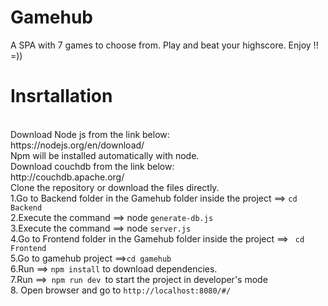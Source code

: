 # Gamehub
A SPA with 7 games to choose from. Play and beat your highscore. Enjoy !! =)) <br>
<h1>Insrtallation</h1> <br>
Download Node js from the link below:<br>
https://nodejs.org/en/download/<br>
Npm will be installed automatically with node.<br>
Download couchdb from the link below:<br>
http://couchdb.apache.org/<br>
Clone the repository or download the files directly.<br>
	1.Go to Backend folder in the Gamehub folder inside the project ==> <code>cd Backend</code><br>
	2.Execute the command ==> node <code>generate-db.js</code><br>
	3.Execute the command ==> node <code>server.js</code><br>
	4.Go to Frontend folder in the Gamehub folder inside the project ==> <code> cd Frontend</code><br>
	5.Go to gamehub project ==><code>cd gamehub</code><br>
	6.Run ==> <code>npm install</code>	 to download dependencies.<br>
	7.Run ==><code> npm run dev </code>to start the project in developer's mode<br>
	8. Open browser and go to <code>http://localhost:8080/#/</code><br>
